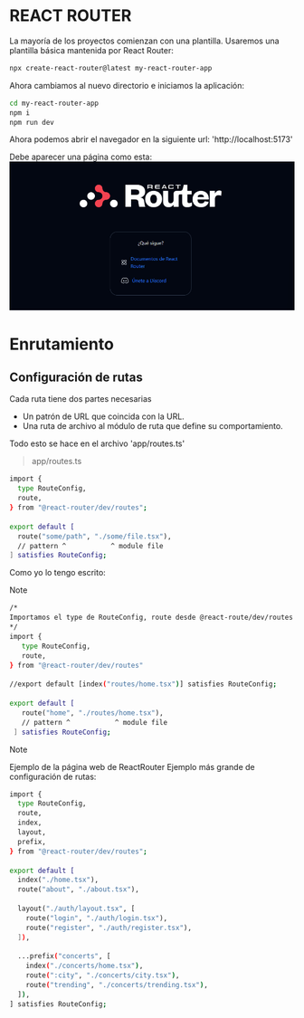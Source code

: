 # REACT ROUTER

La mayoría de los proyectos comienzan con una plantilla. Usaremos una plantilla básica mantenida por React Router:

```bash
npx create-react-router@latest my-react-router-app
```

Ahora cambiamos al nuevo directorio e iniciamos la aplicación:

```bash
cd my-react-router-app
npm i
npm run dev
```

Ahora podemos abrir el navegador en la siguiente url: 'http://localhost:5173'

Debe aparecer una página como esta:
![alt text](image.png)


# Enrutamiento

## Configuración de rutas

Cada ruta tiene dos partes necesarias

- Un patrón de URL que coincida con la URL.
- Una ruta de archivo al módulo de ruta que define su comportamiento.

Todo esto se hace en el archivo 'app/routes.ts'

> app/routes.ts
```bash
import {
  type RouteConfig,
  route,
} from "@react-router/dev/routes";

export default [
  route("some/path", "./some/file.tsx"),
  // pattern ^           ^ module file
] satisfies RouteConfig;
```


Como yo lo tengo escrito:

> [!NOTE]
>
>```bash
>/*
>Importamos el type de RouteConfig, route desde @react-route/dev/routes
>*/
>import {
>    type RouteConfig,
>    route,
>} from "@react-router/dev/routes"
>
>//export default [index("routes/home.tsx")] satisfies RouteConfig;
>
>export default [
>    route("home", "./routes/home.tsx"),
>    // pattern ^           ^ module file
>  ] satisfies RouteConfig;
>```

> [!NOTE]
> Ejemplo de la página web de ReactRouter
> Ejemplo más grande de configuración de rutas:
> 
> ```bash
> import {
>   type RouteConfig,
>   route,
>   index,
>   layout,
>   prefix,
> } from "@react-router/dev/routes";
> 
> export default [
>   index("./home.tsx"),
>   route("about", "./about.tsx"),
> 
>   layout("./auth/layout.tsx", [
>     route("login", "./auth/login.tsx"),
>     route("register", "./auth/register.tsx"),
>   ]),
> 
>   ...prefix("concerts", [
>     index("./concerts/home.tsx"),
>     route(":city", "./concerts/city.tsx"),
>     route("trending", "./concerts/trending.tsx"),
>   ]),
> ] satisfies RouteConfig;
> ```

